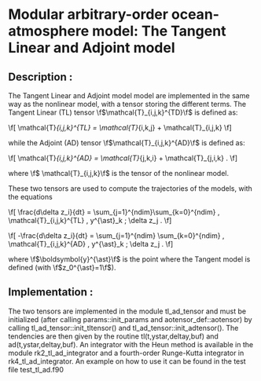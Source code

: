 #  Modular arbitrary-order ocean-atmosphere model: The Tangent Linear and Adjoint model #

## Description : ##

 The Tangent Linear and Adjoint model model are implemented in the same way as the nonlinear model, with a tensor storing the different terms. The Tangent Linear (TL) tensor \f$\mathcal{T}_{i,j,k}^{TD}\f$ is defined as:

\f[ \mathcal{T}_{i,j,k}^{TL} = \mathcal{T}_{i,k,j} + \mathcal{T}_{i,j,k} \f]

while the Adjoint (AD) tensor \f$\mathcal{T}_{i,j,k}^{AD}\f$ is defined as:

\f[ \mathcal{T}_{i,j,k}^{AD} = \mathcal{T}_{j,k,i} + \mathcal{T}_{j,i,k} . \f]

where \f$ \mathcal{T}_{i,j,k}\f$ is the tensor of the nonlinear model.

These two tensors are used to compute the trajectories of the models, with the equations

\f[  \frac{d\delta z_i}{dt} = \sum_{j=1}^{ndim}\sum_{k=0}^{ndim} \, \mathcal{T}_{i,j,k}^{TL} \, y^{\ast}_k \; \delta z_j . \f]

\f[   -\frac{d\delta z_i}{dt} = \sum_{j=1}^{ndim} \sum_{k=0}^{ndim} \, \mathcal{T}_{i,j,k}^{AD} \, y^{\ast}_k \; \delta z_j . \f]

where \f$\boldsymbol{y}^{\ast}\f$ is the point where the Tangent model is defined (with \f$z_0^{\ast}=1\f$).

## Implementation : ##

The two tensors are implemented in the module tl_ad_tensor and must be initialized (after calling params::init_params and aotensor_def::aotensor) by calling tl_ad_tensor::init_tltensor() and tl_ad_tensor::init_adtensor(). The tendencies are then given by the routine tl(t,ystar,deltay,buf) and ad(t,ystar,deltay,buf). An integrator with the Heun method is available in the module rk2_tl_ad_integrator and a fourth-order Runge-Kutta integrator in rk4_tl_ad_integrator. An example on how to use it can be found in the test file test_tl_ad.f90
